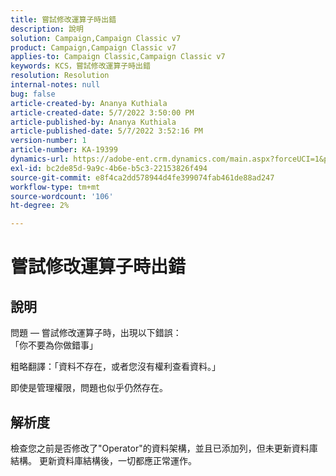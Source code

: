 ```yaml
---
title: 嘗試修改運算子時出錯
description: 說明
solution: Campaign,Campaign Classic v7
product: Campaign,Campaign Classic v7
applies-to: Campaign Classic,Campaign Classic v7
keywords: KCS，嘗試修改運算子時出錯
resolution: Resolution
internal-notes: null
bug: false
article-created-by: Ananya Kuthiala
article-created-date: 5/7/2022 3:50:00 PM
article-published-by: Ananya Kuthiala
article-published-date: 5/7/2022 3:52:16 PM
version-number: 1
article-number: KA-19399
dynamics-url: https://adobe-ent.crm.dynamics.com/main.aspx?forceUCI=1&pagetype=entityrecord&etn=knowledgearticle&id=6cf19855-1dce-ec11-a7b5-0022480a8e40
exl-id: bc2de85d-9a9c-4b6e-b5c3-22153826f494
source-git-commit: e8f4ca2dd578944d4fe399074fab461de88ad247
workflow-type: tm+mt
source-wordcount: '106'
ht-degree: 2%

---
```


# 嘗試修改運算子時出錯

## 說明

問題 — 嘗試修改運算子時，出現以下錯誤：<br>
「你不要為你做錯事」

粗略翻譯：「資料不存在，或者您沒有權利查看資料。」

即使是管理權限，問題也似乎仍然存在。


## 解析度


檢查您之前是否修改了&quot;Operator&quot;的資料架構，並且已添加列，但未更新資料庫結構。 更新資料庫結構後，一切都應正常運作。
